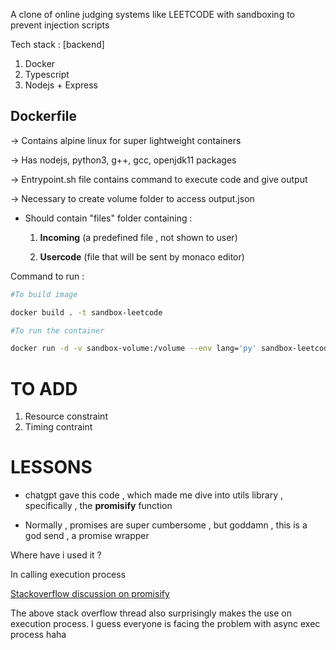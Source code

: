 A clone of online judging systems like LEETCODE with sandboxing to prevent injection scripts

Tech stack :
[backend]
1) Docker
2) Typescript
3) Nodejs + Express 

## Dockerfile

-> Contains alpine linux for super lightweight containers

-> Has nodejs, python3, g++, gcc, openjdk11 packages

-> Entrypoint.sh file contains command to execute code and give output 

-> Necessary to create volume folder to access output.json 

*  Should contain "files" folder containing : 

    1. **Incoming** (a predefined file , not shown to user)

    2. **Usercode** (file that will be sent by monaco editor) 

Command to run :

```sh
#To build image

docker build . -t sandbox-leetcode
```

```sh
#To run the container 

docker run -d -v sandbox-volume:/volume --env lang='py' sandbox-leetcode
```



# TO ADD

1) Resource constraint
2) Timing contraint


# LESSONS

* chatgpt gave this code , which made me dive into utils library , specifically , the **promisify** function

* Normally , promises are super cumbersome , but goddamn , this is a god send , a promise wrapper 

Where have i used it ?

In calling execution process

[Stackoverflow discussion on promisify](https://stackoverflow.com/questions/30763496/how-to-promisify-nodes-child-process-exec-and-child-process-execfile-functions)

The above stack overflow thread also surprisingly makes the use on execution process. I guess everyone is facing the problem with async exec process haha

